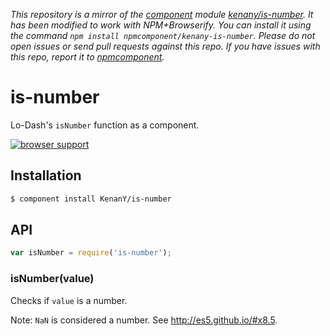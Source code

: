 *This repository is a mirror of the [component](http://component.io) module [kenany/is-number](http://github.com/kenany/is-number). It has been modified to work with NPM+Browserify. You can install it using the command `npm install npmcomponent/kenany-is-number`. Please do not open issues or send pull requests against this repo. If you have issues with this repo, report it to [npmcomponent](https://github.com/airportyh/npmcomponent).*
# is-number

Lo-Dash's `isNumber` function as a component.

[![browser support](https://ci.testling.com/KenanY/is-number.png)](https://ci.testling.com/KenanY/is-number)

## Installation

``` bash
$ component install KenanY/is-number
```

## API

``` javascript
var isNumber = require('is-number');
```

### isNumber(value)

Checks if `value` is a number.

Note: `NaN` is considered a number. See <http://es5.github.io/#x8.5>.